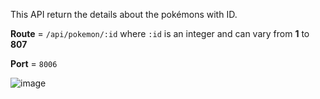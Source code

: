 This API return the details about the pokémons with ID.

**Route** = `/api/pokemon/:id` where `:id` is an integer and can vary from **1** to **807**

**Port** = `8006`

![image](https://user-images.githubusercontent.com/21224753/56210806-38631080-6074-11e9-94ce-a5bea59b0917.png)
